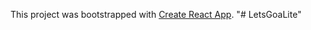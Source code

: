 This project was bootstrapped with [Create React App](https://github.com/facebook/create-react-app).
"# LetsGoaLite" 
